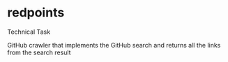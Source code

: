 # redpoints
Technical Task

GitHub crawler that implements the GitHub search and returns all the links from the search result
